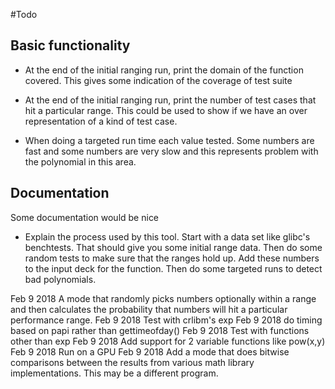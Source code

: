 #Todo
## Basic functionality

* At the end of the initial ranging run, print the domain of the
  function covered. This gives some indication of the coverage of test
  suite

* At the end of the initial ranging run, print the number of test
  cases that hit a particular range. This could be used to show if we
  have an over representation of a kind of test case.

* When doing a targeted run time each value tested. Some numbers are
  fast and some numbers are very slow and this represents problem with
  the polynomial in this area.

## Documentation

Some documentation would be nice

* Explain the process used by this tool.  Start with a data set like
  glibc's benchtests. That should give you some initial range
  data. Then do some random tests to make sure that the ranges hold
  up. Add these numbers to the input deck for the function. Then do
  some targeted runs to detect bad polynomials.

Feb 9 2018 A mode that randomly picks numbers optionally within a
range and then calculates the probability that numbers will hit a
particular performance range.
Feb 9 2018 Test with crlibm's exp
Feb 9 2018 do timing based on papi rather than gettimeofday()
Feb 9 2018 Test with functions other than exp
Feb 9 2018 Add support for 2 variable functions like pow(x,y)
Feb 9 2018 Run on a GPU
Feb 9 2018 Add a mode that does bitwise comparisons between the
results from various math library implementations. This may be a
different program.
